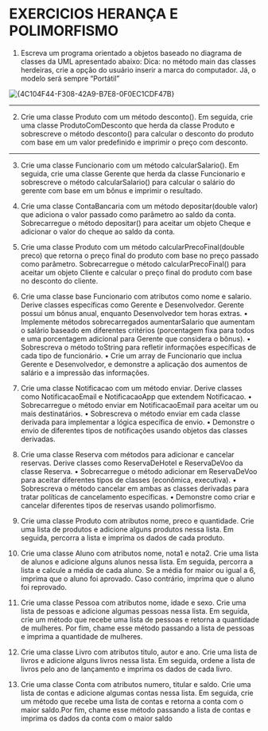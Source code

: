# EXERCICIOS HERANÇA E POLIMORFISMO

1) Escreva um programa orientado a objetos baseado no diagrama de classes da UML apresentado abaixo:
Dica: no método main das classes herdeiras, crie a opção do usuário inserir a marca do computador. Já, o modelo será sempre “Portátil”

![{4C104F44-F308-42A9-B7E8-0F0EC1CDF47B}](https://github.com/user-attachments/assets/c8ca11cd-dc22-4e1b-8c6c-1bc7d8077078)

---

2) Crie uma classe Produto com um método desconto(). Em seguida, crie uma classe ProdutoComDesconto que herda da classe Produto e sobrescreve o método desconto() para calcular o desconto do produto com base em um valor predefinido e imprimir o preço com desconto.

---
  
3) Crie uma classe Funcionario com um método calcularSalario(). Em seguida, crie uma classe Gerente que herda da classe Funcionario e sobrescreve o método calcularSalario() para calcular
o salário do gerente com base em um bônus e imprimir o resultado.

4) Crie uma classe ContaBancaria com um método depositar(double valor) que adiciona o valor passado como parâmetro ao saldo da conta. Sobrecarregue o método depositar() para aceitar um objeto Cheque e adicionar o valor do cheque ao saldo da conta.
   
5) Crie uma classe Produto com um método calcularPrecoFinal(double preco) que retorna o preço final do produto com base no preço passado como parâmetro. Sobrecarregue o método calcularPrecoFinal() para aceitar um objeto Cliente e calcular o preço final do produto com base no desconto do cliente.
    
6) Crie uma classe base Funcionario com atributos como nome e salario. Derive classes específicas como Gerente e Desenvolvedor. Gerente possui um bônus anual,
enquanto Desenvolvedor tem horas extras.
      • Implemente métodos sobrecarregados aumentarSalario que aumentam o salário
      baseado em diferentes critérios (porcentagem fixa para todos e uma porcentagem
      adicional para Gerente que considera o bônus).
      • Sobrescreva o método toString para refletir informações específicas de cada tipo
      de funcionário.
      • Crie um array de Funcionario que inclua Gerente e Desenvolvedor, e demonstre a
      aplicação dos aumentos de salário e a impressão das informações.

  
7) Crie uma classe Notificacao com um método enviar. Derive classes como NotificacaoEmail e NotificacaoApp que extendem Notificacao.
    • Sobrecarregue o método enviar em NotificacaoEmail para aceitar um ou
    mais destinatários.
    • Sobrescreva o método enviar em cada classe derivada para implementar a
    lógica específica de envio.
    • Demonstre o envio de diferentes tipos de notificações usando objetos das
    classes derivadas.


 8) Crie uma classe Reserva com métodos para adicionar e cancelar reservas. Derive classes como ReservaDeHotel e ReservaDeVoo da classe Reserva.
      • Sobrecarregue o método adicionar em ReservaDeVoo para aceitar
      diferentes tipos de classes (econômica, executiva).
      • Sobrescreva o método cancelar em ambas as classes derivadas para
      tratar políticas de cancelamento específicas.
      • Demonstre como criar e cancelar diferentes tipos de reservas usando
      polimorfismo.

9) Crie uma classe Produto com atributos nome, preco e quantidade. Crie uma lista de produtos e adicione alguns produtos nessa lista. Em seguida, percorra a lista e imprima os dados de cada produto.

10) Crie uma classe Aluno com atributos nome, nota1 e nota2. Crie uma lista de alunos e adicione alguns alunos nessa lista. Em seguida, percorra a lista e calcule a média de cada aluno. Se a média for maior ou igual a 6, imprima que o aluno foi aprovado. Caso contrário, imprima que o aluno foi reprovado.


11) Crie uma classe Pessoa com atributos nome, idade e sexo. Crie uma lista de pessoas e adicione algumas pessoas nessa lista. Em seguida, crie um método que recebe uma lista de pessoas e retorna a quantidade de mulheres. Por fim, chame esse método passando a lista de pessoas e imprima a quantidade de mulheres.


12) Crie uma classe Livro com atributos titulo, autor e ano. Crie uma lista de livros e adicione alguns livros nessa lista. Em seguida, ordene a lista de livros pelo ano de lançamento e imprima os dados de cada livro.


13) Crie uma classe Conta com atributos numero, titular e saldo. Crie uma lista de contas e adicione algumas contas nessa lista. Em seguida, crie um método que recebe uma lista de contas e retorna a conta com o maior saldo.Por fim, chame esse método passando a lista de contas e imprima os dados da conta com o maior saldo
